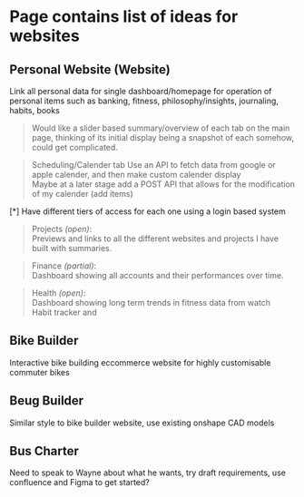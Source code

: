 # Page contains list of ideas for websites
## Personal Website (Website)
Link all personal data for single dashboard/homepage for operation of personal items such as banking, fitness, philosophy/insights, journaling, habits, books

> Would like a slider based summary/overview of each tab on the main page, thinking of its initial display being a snapshot of each somehow, could get complicated.

> Scheduling/Calender tab
Use an API to fetch data from google or apple calender, and then make custom calender display  
Maybe at a later stage add a POST API that allows for the modification of my calender (add items)


[*] Have different tiers of access for each one using a login based system
> Projects *(open)*:  
Previews and links to all the different websites and projects I have built with summaries.

> Finance *(partial)*:  
Dashboard showing all accounts and their performances over time.

> Health *(open)*:  
Dashboard showing long term trends in fitness data from watch  
Habit tracker and 

## Bike Builder
Interactive bike building eccommerce website for highly customisable commuter bikes

## Beug Builder
Similar style to bike builder website, use existing onshape CAD models

## Bus Charter
Need to speak to Wayne about what he wants, try draft requirements, use confluence and Figma to get started?


